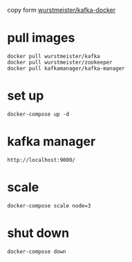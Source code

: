 copy form [wurstmeister/kafka-docker](https://github.com/wurstmeister/kafka-docker)

# pull images

```
docker pull wurstmeister/kafka
docker pull wurstmeister/zookeeper
docker pull kafkamanager/kafka-manager
```

# set up

```
docker-compose up -d
```

# kafka manager

```
http://localhost:9000/
```

# scale

```
docker-compose scale node=3
```

# shut down

```
docker-compose down
```